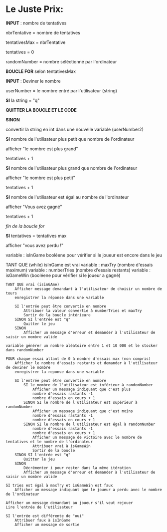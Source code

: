 # Le Juste Prix:

**INPUT** : nombre de tentatives

nbrTentative = nombre de tentatives

tentativesMax = nbrTentative

tentatives = 0

randomNumber = nombre séléctionné par l'ordinateur

**BOUCLE FOR** selon tentativesMax

**INPUT** : Deviner le nombre

userNumber = le nombre entré par l'utilisateur (string)

**SI** la string = "q"

**QUITTER LA BOUCLE ET LE CODE**

**SINON**

convertir la string en int dans une nouvelle variable (userNumber2)

**SI** nombre de l'utilisateur plus petit que nombre de l'ordinateur

afficher "le nombre est plus grand"

tentatives + 1

**SI** nombre de l'utilisateur plus grand que nombre de l'ordinateur

afficher "le nombre est plus petit"

tentatives + 1

**SI** nombre de l'utilisateur est égal au nombre de l'ordinateur

afficher "Vous avez gagné"

tentatives + 1

*fin de la boucle for*

**SI** tentatives = tentatives max

afficher "vous avez perdu !"

variable : isInGame booléene pour vérifier si le joueur est encore dans le jeu

TANT QUE (while) isInGame est vrai
    variable : maxTry (nombre d'essais maximum)
    variable : numberTries (nombre d'essais restants)
    variable : isGameWin (booléene pour vérifier si le joueur a gagné)

    TANT QUE vrai (isinGAme)
        Afficher message demandant à l'utilisateur de choisir un nombre de tours
        enregistrer la réponse dans une variable

        SI l'entrée peut être convertie en nombre
            Attribuer la valeur convertie à numberTries et maxTry
            Sortir de la boucle intérieure
        SINON SI l'entrée est "q"
            Quitter le jeu
        SINON
            Afficher un message d'erreur et demander à l'utilisateur de saisir un nombre valide

    variable générer un nombre aléatoire entre 1 et 10 000 et le stocker dans randomNumber

    POUR chaque essai allant de 0 à nombre d'essais max (non compris)
        Afficher le nombre d'essais restants et demander à l'utilisateur de deviner le nombre
        enregistrer la reponse dans une variable

        SI l'entrée peut être convertie en nombre
            SI le nombre de l'utilisateur est inférieur à randomNumber
                Afficher un message indiquant que c'est plus
                nombre d'essais rastants -1
                nombre d'essais en cours + 1
            SINON SI le nombre de l'utilisateur est supérieur à randomNumber
                Afficher un message indiquant que c'est moins
                nombre d'essais rastants -1
                nombre d'essais en cours + 1
            SINON SI le nombre de l'utilisateur est égal à randomNumber
                nombre d'essais rastants -1
                nombre d'essais en cours + 1
                Afficher un message de victoire avec le nombre de tentatives et le nombre de l'ordinateur
                Attribuer vrai à isGameWin
                Sortir de la boucle
        SINON SI l'entrée est "q"
            Quitter le jeu
        SINON
            Décrémenter i pour rester dans la même itération
            Afficher un message d'erreur et demander à l'utilisateur de saisir un nombre valide

    SI tries est égal à maxTry et isGameWin est faux
        Afficher un message indiquant que le joueur a perdu avec le nombre de l'ordinateur

    Afficher un message demandant au joueur s'il veut rejouer
    Lire l'entrée de l'utilisateur

    SI l'entrée est différente de "oui"
        Attribuer faux à isInGame
        Afficher un message de sortie